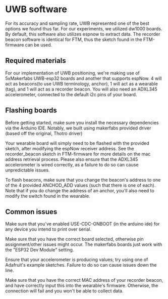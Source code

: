 # UWB software
For its accuracy and sampling rate, UWB represented one of the best options we found thus far. For our experiments, we utilized dw1000 boards. By default, this software also utilizes espnow to extract data. The recorder beacon software is identical for FTM, thus the sketch found in the FTM-firmware can be used.

## Required materials
For our implementation of UWB positioning, we're making use of 5xMakerfabs UWB-esp32 boards and another that supports espNow. 4 will act as beacons(to use UWB terminology, anchor), 1 will act as a wearable (tag), and 1 will act as a recorder beacon. You will also need an ADXL345 accelerometer, connected to the default i2c pins of your board.

## Flashing boards
Before getting started, make sure you install the necessary dependencies via the Arduino IDE. Notably, we built using makerfabs provided driver (based off the original, Thotro driver)

Your wearable board will simply need to be flashed with the provided sketch, after modifying the espNow receiver address. See the recorder_beacon sketch in FTM-firmware for more details on the mac address retrieval process. Please also ensure that the ADXL345 accelerometer is wired correctly, as a failure to do so can cause unpredictable issues.

To flash beacons, make sure that you change the beacon's address to one of the 4 provided ANCHOD_ADD values (such that there is one of each). Note that if you do change the address of an anchor, you'll also need to modify the switch found in the wearable.

## Common issues
Make sure that you've enabled USE-CDC-ONBOOT (in the arduino ide) for any device you intend to print over serial. 

Make sure that you have the correct board selected, otherwise pin assignment/other issues might occur. The makerfabs boards just work with the "ESP32 Dev Module" setting.

Ensure that your accelerometer is producing values; try using one of Adafruit's example sketches. Failure to do so can cause issues down the line.

Make sure that you have the correct MAC address of your recorder beacon, and have correctly input this into the wearable's firmware. Otherwise, the connection will fail and you won't be able to collect data.

